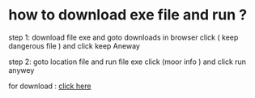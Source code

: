# how to download exe  file and run ?

step 1:
download file exe  and  goto downloads  in browser click ( keep dangerous file )  and click keep Aneway

step 2:
goto location file and run file exe click (moor info ) and click run anywey 




for download :  [click here](https://github.com/mhamadrashid/basic-project-c-sharp-console/blob/main/6%20cube%20game/6%20cube%20game.exe)






















